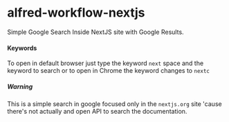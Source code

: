 # alfred-workflow-nextjs
Simple Google Search Inside NextJS site with Google Results.

#### Keywords

To open in default browser just type the keyword `next` space and the keyword to search or to open in Chrome the keyword changes to `nextc`

##### Warning

This is a simple search in google focused only in the `nextjs.org` site 'cause there's not actually and open API to search the documentation.
